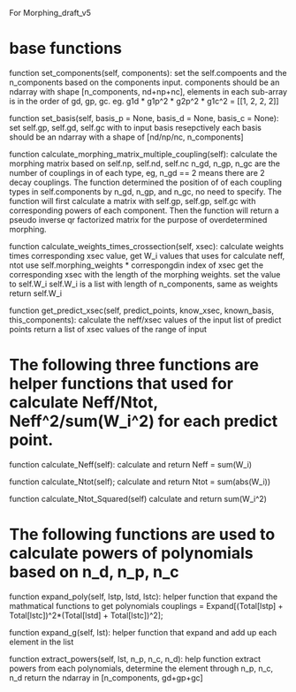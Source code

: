 For Morphing_draft_v5

# base functions
function set_components(self, components):
    set the self.compoents and the n_components based on the components input. 
    components should be an ndarray with shape [n_components, nd+np+nc], elements in each sub-array is in the order of gd, gp, gc. 
    eg. g1d * g1p^2 * g2p^2 * g1c^2 = [[1, 2, 2, 2]]

function set_basis(self, basis_p = None, basis_d = None, basis_c = None):
    set self.gp, self.gd, self.gc with to input basis resepctively
    each basis should be an ndarray with a shape of [nd/np/nc, n_components]

function calculate_morphing_matrix_multiple_coupling(self):
    calculate the morphing matrix based on self.np, self.nd, self.nc
    n_gd, n_gp, n_gc are the number of couplings in of each type, eg, n_gd == 2 means there are 2 decay couplings. 
    The function determined the position of of each coupling types in self.components by n_gd, n_gp, and n_gc, no need to specify. 
    The function will first calculate a matrix with self.gp, self.gp, self.gc with corresponding powers of each component. 
    Then the function will return a pseudo inverse qr factorized matrix for the purpose of overdetermined morphing. 

function calculate_weights_times_crossection(self, xsec):
    calculate weights times corresponding xsec value, get W_i values that uses for calculate neff, ntot
    use self.morphing_weights * correspongdin index of xsec
    get the corresponding xsec with the length of the morphing weights.
    set the value to self.W_i
    self.W_i is a list with length of n_components, same as weights
    return self.W_i

function get_predict_xsec(self, predict_points, know_xsec, known_basis, this_components):
    calculate the neff/xsec values of the input list of predict points
    return a list of xsec values of the range of input

# The following three functions are helper functions that used for calculate Neff/Ntot, Neff^2/sum(W_i^2) for each predict point. 
function calculate_Neff(self):
    calculate and return Neff = sum(W_i)

function calculate_Ntot(self);
    calculate and return Ntot = sum(abs(W_i))

function calculate_Ntot_Squared(self)
    calculate and return sum(W_i^2)

# The following functions are used to calculate powers of polynomials based on n_d, n_p, n_c

function expand_poly(self, lstp, lstd, lstc):
    helper function that expand the mathmatical functions to get polynomials
    couplings = Expand[(Total[lstp] + Total[lstc])^2*(Total[lstd] + Total[lstc])^2];

function expand_g(self, lst):
    helper function that expand and add up each element in the list

function extract_powers(self, lst, n_p, n_c, n_d):
    help function extract powers from each polynomials, determine the element through n_p, n_c, n_d
    return the ndarray in [n_components, gd+gp+gc]







